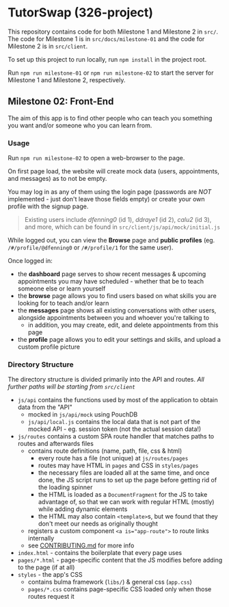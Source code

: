 # TutorSwap (326-project)

<!-- According to the end of Milestone 2, we need to:

> Include a README.md file in the root of the project repository detailing the **project structure**, **setup instructions**, and **documentation** necessary to _understand and navigate your application_.
> --- -->

This repository contains code for both Milestone 1 and Milestone 2 in `src/`. The code for Milestone 1 is in `src/docs/milestone-01` and the code for Milestone 2 is in `src/client`.

To set up this project to run locally, run `npm install` in the project root.

Run `npm run milestone-01` or `npm run milestone-02` to start the server for Milestone 1 and Milestone 2, respectively.

## Milestone 02: Front-End

The aim of this app is to find other people who can teach you something you want and/or someone who you can learn from.

### Usage

Run `npm run milestone-02` to open a web-browser to the page.

On first page load, the website will create mock data (users, appointments, and messages) as to not be empty.

You may log in as any of them using the login page (passwords are _NOT_ implemented - just don't leave those fields empty) or create your own profile with the signup page.

> Existing users include _dfenning0_ (id 1), _ddraye1_ (id 2), _calu2_ (id 3), and more, which can be found in `src/client/js/api/mock/initial.js`

While logged out, you can view the **Browse** page and **public profiles** (eg. `/#/profile/@dfenning0` or `/#/profile/1` for the same user).

Once logged in:

- the **dashboard** page serves to show recent messages & upcoming appointments you may have scheduled - whether that be to teach someone else or learn yourself
- the **browse** page allows you to find users based on what skills you are looking for to teach and/or learn
- the **messages** page shows all existing conversations with other users, alongside appointments between you and whoever you're talking to
  - in addition, you may create, edit, and delete appointments from this page
- the **profile** page allows you to edit your settings and skills, and upload a custom profile picture

### Directory Structure

The directory structure is divided primarily into the API and routes. _All further paths will be starting from `src/client`_

- `js/api` contains the functions used by most of the application to obtain data from the "API"
  - mocked in `js/api/mock` using PouchDB
  - `js/api/local.js` contains the local data that is not part of the mocked API - eg. session token (not the actual session data!)
- `js/routes` contains a custom SPA route handler that matches paths to routes and afterwards files
  - contains route definitions (name, path, file, css & html)
    - every route has a file (not unique) at `js/routes/pages`
    - routes may have HTML in `pages` and CSS in `styles/pages`
    - the necessary files are loaded all at the same time, and once done, the JS script runs to set up the page before getting rid of the loading spinner
    - the HTML is loaded as a `DocumentFragment` for the JS to take advantage of, so that we can work with regular HTML (mostly) while adding dynamic elements
    - the HTML may also contain `<template>`s, but we found that they don't meet our needs as originally thought
  - registers a custom component `<a is="app-route">` to route links internally
  - see [CONTRIBUTING.md](./CONTRIBUTING.md) for more info
- `index.html` - contains the boilerplate that every page uses
- `pages/*.html` - page-specific content that the JS modifies before adding to the page (if at all)
- `styles` - the app's CSS
  - contains bulma framework (`libs/`) & general css (`app.css`)
  - `pages/*.css` contains page-specific CSS loaded only when those routes request it
